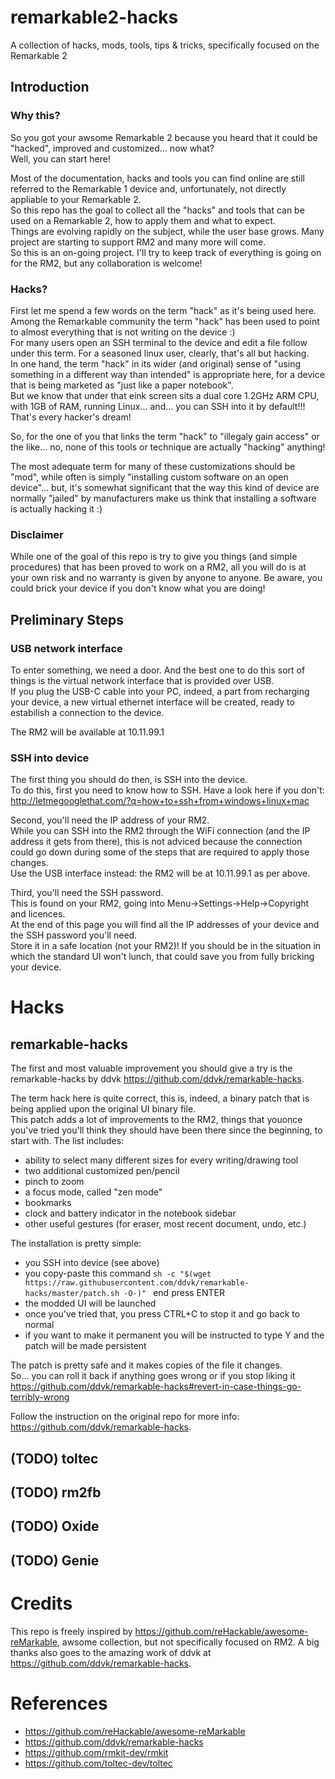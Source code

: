 # remarkable2-hacks
A collection of hacks, mods, tools, tips &amp; tricks, specifically focused on the Remarkable 2

## Introduction
### Why this?
So you got your awsome Remarkable 2 because you heard that it could be "hacked", improved and customized... now what?  
Well, you can start here!

Most of the documentation, hacks and tools you can find online are still referred to the Remarkable 1 device and, unfortunately, not directly appliable to your Remarkable 2.  
So this repo has the goal to collect all the "hacks" and tools that can be used on a Remarkable 2, how to apply them and what to expect.  
Things are evolving rapidly on the subject, while the user base grows. Many project are starting to support RM2 and many more will come.  
So this is an on-going project. I'll try to keep track of everything is going on for the RM2, but any collaboration is welcome!  

### Hacks?
First let me spend a few words on the term "hack" as it's being used here.  
Among the Remarkable community the term "hack" has been used to point to almost everything that is not writing on the device :)  
For many users open an SSH terminal to the device and edit a file follow under this term. For a seasoned linux user, clearly, that's all but hacking.  
In one hand, the term "hack" in its wider (and original) sense of "using something in a different way than intended" is appropriate here, for a device that is being marketed as "just like a paper notebook".   
But we know that under that eink screen sits a dual core 1.2GHz ARM CPU, with 1GB of RAM, running Linux... and... you can SSH into it by default!!! That's every hacker's dream!  

So, for the one of you that links the term "hack" to "illegaly gain access" or the like... no, none of this tools or technique are actually "hacking" anything!

The most adequate term for many of these customizations should be "mod", while often is simply "installing custom software on an open device"... but, it's somewhat significant that the way this kind of device are normally "jailed" by manufacturers make us think that installing a software is actually hacking it :)

### Disclaimer
While one of the goal of this repo is try to give you things (and simple procedures) that has been proved to work on a RM2, all you will do is at your own risk and no warranty is given by anyone to anyone. Be aware, you could brick your device if you don't know what you are doing!

## Preliminary Steps
### USB network interface
To enter something, we need a door. And the best one to do this sort of things is the virtual network interface that is provided over USB.  
If you plug the USB-C cable into your PC, indeed, a part from recharging your device, a new virtual ethernet interface will be created, ready to estabilish a connection to the device.

The RM2 will be available at 10.11.99.1

### SSH into device
The first thing you should do then, is SSH into the device.  
To do this, first you need to know how to SSH. Have a look here if you don't: http://letmegooglethat.com/?q=how+to+ssh+from+windows+linux+mac

Second, you'll need the IP address of your RM2.  
While you can SSH into the RM2 through the WiFi connection (and the IP address it gets from there), this is not adviced because the connection could go down during some of the steps that are required to apply those changes.  
Use the USB interface instead: the RM2 will be at 10.11.99.1 as per above.

Third, you'll need the SSH password.  
This is found on your RM2, going into Menu->Settings->Help->Copyright and licences.  
At the end of this page you will find all the IP addresses of your device and the SSH password you'll need.  
Store it in a safe location (not your RM2)! If you should be in the situation in which the standard UI won't lunch, that could save you from fully bricking your device.

# Hacks
## remarkable-hacks
The first and most valuable improvement you should give a try is the remarkable-hacks by ddvk https://github.com/ddvk/remarkable-hacks.

The term hack here is quite correct, this is, indeed, a binary patch that is being applied upon the original UI binary file.  
This patch adds a lot of improvements to the RM2, things that youonce you've tried you'll think they should have been there since the beginning, to start with.
The list includes:
- ability to select many different sizes for every writing/drawing tool
- two additional customized pen/pencil
- pinch to zoom
- a focus mode, called "zen mode"
- bookmarks
- clock and battery indicator in the notebook sidebar
- other useful gestures (for eraser, most recent document, undo, etc.)

The installation is pretty simple:
- you SSH into device (see above)
- you copy-paste this command `sh -c "$(wget https://raw.githubusercontent.com/ddvk/remarkable-hacks/master/patch.sh -O-)" ` end press ENTER
- the modded UI will be launched
- once you've tried that, you press CTRL+C to stop it and go back to normal
- if you want to make it permanent you will be instructed to type Y and the patch will be made persistent

The patch is pretty safe and it makes copies of the file it changes.  
So... you can roll it back if anything goes wrong or if you stop liking it https://github.com/ddvk/remarkable-hacks#revert-in-case-things-go-terribly-wrong

Follow the instruction on the original repo for more info: https://github.com/ddvk/remarkable-hacks.

## (TODO) toltec
## (TODO) rm2fb
## (TODO) Oxide
## (TODO) Genie

# Credits
This repo is freely inspired by https://github.com/reHackable/awesome-reMarkable, awsome collection, but not specifically focused on RM2.
A big thanks also goes to the amazing work of ddvk at https://github.com/ddvk/remarkable-hacks.

# References 
- https://github.com/reHackable/awesome-reMarkable
- https://github.com/ddvk/remarkable-hacks
- https://github.com/rmkit-dev/rmkit
- https://github.com/toltec-dev/toltec
